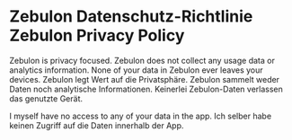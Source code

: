 <h1>
  <span class="de">Zebulon Datenschutz-Richtlinie</span>
  <span class="en">Zebulon Privacy Policy</span>
</h1>

<span class="en">Zebulon is privacy focused. Zebulon does not collect any usage data or analytics information. None of your data in Zebulon ever leaves your devices.</span>
<span class="de">Zebulon legt Wert auf die Privatsphäre. Zebulon sammelt weder Daten noch analytische Informationen. Keinerlei Zebulon-Daten verlassen das genutzte Gerät.</span>

<span class="en">I myself have no access to any of your data in the app.</span>
<span class="de">Ich selber habe keinen Zugriff auf die Daten innerhalb der App.</span>
